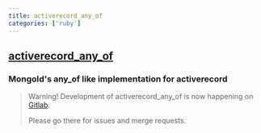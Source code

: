 ```yaml
---
title: activerecord_any_of
categories: ['ruby']
---
```

## [activerecord_any_of](https://github.com/oelmekki/activerecord_any_of)

### MongoId's any_of like implementation for activerecord


> Warning! Development of activerecord_any_of is now happening on
> [Gitlab](https://gitlab.com/oelmekki/activerecord_any_of).
>
> Please go there for issues and merge requests.
